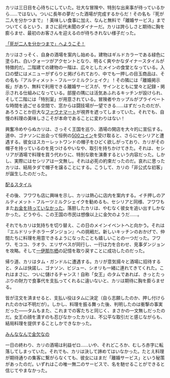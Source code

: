 <!-- title: 森カリオペ -->
<!-- status: 生存 -->

カリは三日目を心待ちにしていた。壮大な冒険や、特別な出来事が待っているから……ではない。ついに長年の夢だった酒場が完成するからだ！その名も『死が二人を分かつまで』！美味しい食事に加え、なんと無料で「離婚サービス」までついてくるという、まさに前代未聞のダイナーだ。カリは誇らしさと期待に胸を膨らませ、最初のお客さんを迎えるのが待ちきれない様子だった。

[「死が二人を分かつまで」へようこそ！](#embed:https://www.youtube.com/live/efqkfe_5O0s?t=368)

カリはさっそく、自身の酒場を案内し始める。建物はギルドカラーである緑色に塗られ、白いクォーツがアクセントとなり、明るく爽やかなダイナースタイルが特徴的だ。二階建ての建物の一階は、広々としたメインの食堂となっている。入口の壁にはメニューがずらりと掲げられており、中でも一押しの目玉商品は、その名も『アルティメット・フルーツミルクシェイク』！その隣には「離婚掲示板」があり、無料で利用できる離婚サービスが、サインとともに堂々と記録・掲示される仕組みになっている。部屋の隅には活気あふれるキッチンが設けられ、そして二階には「特別室」が用意されている。冒険者やカップルがプライベートな時間を過ごせる空間で、窓からは闘技場が一望できる……はずだったのだが、あろうことか巨大な[ファウナマート](https://www.youtube.com/live/efqkfe_5O0s?feature=shared&t=753)が視界を遮ってしまっていた。それでも、自慢の料理の美味しさこそが本命であることに変わりはない！

興奮冷めやらぬカリは、さっそく王国を巡り、酒場の開店を大々的に宣伝する。道中、ゴナソンに出会って恒例の[500コイン](https://www.youtube.com/live/efqkfe_5O0s?feature=shared&t=2608)を受け取ると、さらにセシリアと遭遇する。彼女はスカーレットワンドの帽子をひどく欲しがっており、カリがその帽子を持っているのを見つけるやいなや、取引を持ちかけてきた。それは、セシリアが酒場で料理を買う代わりに、特別な歌を演奏するという内容だった。しかし、実際にはセシリアは一文無し。それは必死の約束だったのだ。哀れに思ったカリは、結局タダで帽子を譲ることにする。こうして、カリの「非公式な初客」が誕生したのだった。

[配るスタイル](#embed:https://www.youtube.com/live/efqkfe_5O0s?t=2917)

その後、フワワも店に興味を示し、カリは熱心に店内を案内する。イチ押しのアルティメット・フルーツミルクシェイクを勧めるも、セシリアと同様、フワワもまた[お金を持っていなかった](https://www.youtube.com/live/efqkfe_5O0s?feature=shared&t=3995)。落胆したカリは、やむなく彼女を追い出すしかなかった。どうやら、この王国の市民は想像以上に金欠のようだ……。

それでもカリは気持ちを切り替え、この日のメインイベントへと向かう。それは『エルドリッチホラーダンジョン』への挑戦だ。新しいキッチンのおかげで、仲間たちに料理を用意できるようになったことも嬉しいことの一つだった。フワワ、モココ、ラオラ、エリザベスが同行し、一行は力を合わせ、見事ダンジョンを攻略。そして[一伊那尓栖](https://www.youtube.com/live/efqkfe_5O0s?feature=shared&t=7707)の記憶を取り戻すことに成功したのだった。

帰り道、カリはタム・ガンドルに遭遇する。カリが意気揚々と酒場に招待すると、タムは快諾し、ゴナソン、ビジュー、シオリも一緒に連れてきてくれた。これはまさに、ついに儲けるチャンス！自称「女王」のタムであれば、きっとたっぷりの財力で食事代を支払ってくれるに違いないと、カリは期待に胸を膨らませる。

皆が注文を済ませると、支払い役はタムに決定（自ら志願したのか、押し付けられたのかは不明だが）。しかし、料理を振る舞った後、判明したのは衝撃の事実だった――タムもまた、これまでの客たちと同じく、まさかの一文無しだったのだ。女王の顔を潰すのも忍びなかったカリは、不公平な取引だと感じながらも、結局料理を提供することしかできなかった。

[みんななんで金欠なの](#embed:https://www.youtube.com/live/efqkfe_5O0s?feature=shared&t=10791)

一日の終わり、カリの酒場は利益ゼロ……いや、それどころか、むしろ赤字に転落してしまっていた。それでも、カリは決して諦めてはいなかった。たとえ料理が期待通りの集客に繋がらなくても、彼女にはまだ「離婚サービス」という秘策があったのだ。いずれはこの唯一無二のサービスで、名を馳せることができると信じてやまなかった。
